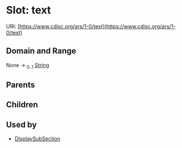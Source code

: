 
# Slot: text




URI: [https://www.cdisc.org/ars/1-0/text](https://www.cdisc.org/ars/1-0/text)


## Domain and Range

None &#8594;  <sub>0..1</sub> [String](types/String.md)

## Parents


## Children


## Used by

 * [DisplaySubSection](DisplaySubSection.md)
